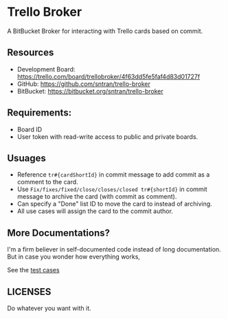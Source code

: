 # Trello Broker

A BitBucket Broker for interacting with Trello cards based on commit.

## Resources

* Development Board: https://trello.com/board/trellobroker/4f63dd5fe5faf4d83d01727f
* GitHub: https://github.com/sntran/trello-broker
* BitBucket: https://bitbucket.org/sntran/trello-broker

## Requirements:

* Board ID
* User token with read-write access to public and private boards.

## Usuages

* Reference `tr#{cardShortId}` in commit message to add commit as a comment to the card.
* Use `Fix/fixes/fixed/close/closes/closed tr#{shortId}` in commit message to archive the card (with commit as comment).
* Can specify a "Done" list ID to move the card to instead of archiving.
* All use cases will assign the card to the commit author.

## More Documentations?

I'm a firm believer in self-documented code instead of long documentation. But in case you wonder how everything works,

See the [test cases](./trello-broker/blob/master/test_trello.py)

## LICENSES

Do whatever you want with it.